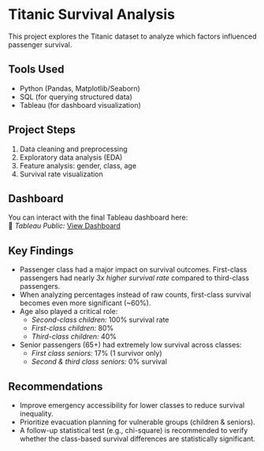 # Titanic Survival Analysis

This project explores the Titanic dataset to analyze which factors influenced passenger survival.

## Tools Used
- Python (Pandas, Matplotlib/Seaborn)
- SQL (for querying structured data)
- Tableau (for dashboard visualization)

## Project Steps
1. Data cleaning and preprocessing
2. Exploratory data analysis (EDA)
3. Feature analysis: gender, class, age
4. Survival rate visualization

## Dashboard

You can interact with the final Tableau dashboard here:  
🔗 *Tableau Public:* [View Dashboard](https://public.tableau.com/views/Titanic_TableauDashboardTableauPublic/Dashboard1?:language=en-US&:sidR...)


## Key Findings

- Passenger class had a major impact on survival outcomes. First-class passengers had nearly *3x higher survival rate* compared to third-class passengers.
- When analyzing percentages instead of raw counts, first-class survival becomes even more significant (~60%).
- Age also played a critical role:
  - *Second-class children:* 100% survival rate  
  - *First-class children:* 80%  
  - *Third-class children:* 40%
- Senior passengers (65+) had extremely low survival across classes:
  - *First class seniors:* 17% (1 survivor only)  
  - *Second & third class seniors:* 0% survival

## Recommendations
- Improve emergency accessibility for lower classes to reduce survival inequality.
- Prioritize evacuation planning for vulnerable groups (children & seniors).
- A follow-up statistical test (e.g., chi-square) is recommended to verify whether the class-based survival differences are statistically significant.

